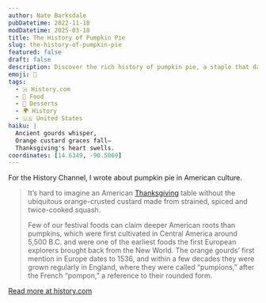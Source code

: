 ```yaml
---
author: Nate Barksdale
pubDatetime: 2022-11-18
modDatetime: 2025-03-18
title: The History of Pumpkin Pie
slug: the-history-of-pumpkin-pie
featured: false
draft: false
description: Discover the rich history of pumpkin pie, a staple that dates back to 5,500 B.C. and symbolizes American tradition and celebration.
emoji: 🥧
tags:
  - 🇭 History.com
  - 🍗 Food
  - 🍬 Desserts
  - 🌍 History
  - 🇺🇸 United States
haiku: |
  Ancient gourds whisper,  
  Orange custard graces fall—  
  Thanksgiving's heart swells.
coordinates: [14.6349, -90.5069]
---
```


For the History Channel, I wrote about pumpkin pie in American culture.

> It’s hard to imagine an American [Thanksgiving](https://www.history.com/topics/thanksgiving/history-of-thanksgiving) table without the ubiquitous orange-crusted custard made from strained, spiced and twice-cooked squash.
>
> Few of our festival foods can claim deeper American roots than pumpkins, which were first cultivated in Central America around 5,500 B.C. and were one of the earliest foods the first European explorers brought back from the New World. The orange gourds’ first mention in Europe dates to 1536, and within a few decades they were grown regularly in England, where they were called “pumpions,” after the French “pompon,” a reference to their rounded form.

[Read more at history.com](https://www.history.com/news/the-history-of-pumpkin-pie)
